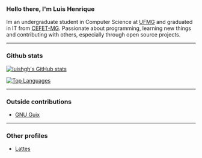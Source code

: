 ### Hello there, I'm Luis Henrique

Im an undergraduate student in Computer Science at [UFMG](https://ufmg.br/international-visitors) and graduated in IT from [CEFET-MG](https://www.divinopolis.cefetmg.br/).
Passionate about programming, learning new things and contributing with others, especially through open source projects.

---
### Github stats
[![luishgh's GitHub stats](https://github-readme-stats.vercel.app/api?username=luishgh&show_icons=true&theme=gruvbox)](https://github.com/anuraghazra/github-readme-stats)

[![Top Languages](https://github-readme-stats.vercel.app/api/top-langs/?username=luishgh&theme=gruvbox)](https://github.com/anuraghazra/github-readme-stats)

---
### Outside contributions

- [GNU Guix](https://issues.guix.gnu.org/search?query=is%3A+closed+submitter%3A%22Luis+Henrique+Gomes+Higino%22)

---
### Other profiles

- [Lattes](http://lattes.cnpq.br/8358867793759931)

<!--
**LuisHGH/LuisHGH** is a ✨ _special_ ✨ repository because its `README.md` (this file) appears on your GitHub profile.

